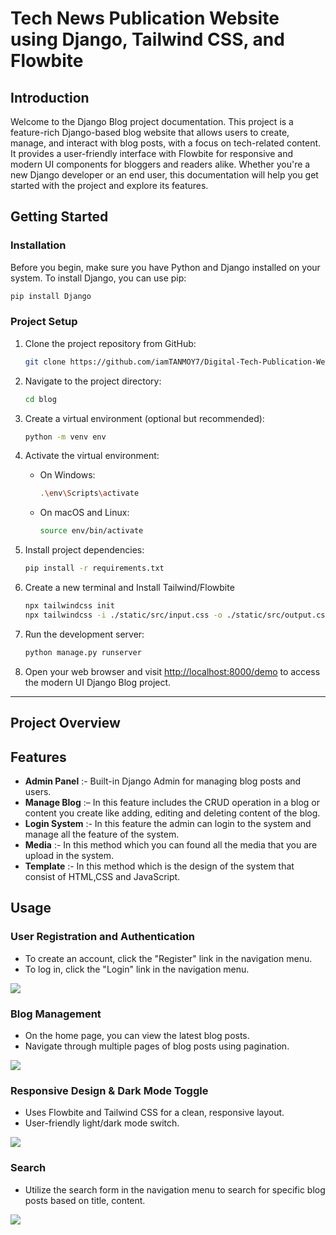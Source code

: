<h1> Tech News Publication Website using Django, Tailwind CSS, and Flowbite </h1>


## Introduction

Welcome to the Django Blog project documentation. This project is a feature-rich Django-based blog website that allows users to create, manage, and interact with blog posts, with a focus on tech-related content. It provides a user-friendly interface with Flowbite for responsive and modern UI components for bloggers and readers alike. Whether you're a new Django developer or an end user, this documentation will help you get started with the project and explore its features.


## Getting Started

### Installation

Before you begin, make sure you have Python and Django installed on your system. To install Django, you can use pip:

```bash
pip install Django
```

### Project Setup

1. Clone the project repository from GitHub:

   ```bash
   git clone https://github.com/iamTANMOY7/Digital-Tech-Publication-Website.git
   ```

2. Navigate to the project directory:

   ```bash
   cd blog
   ```

3. Create a virtual environment (optional but recommended):

   ```bash
   python -m venv env
   ```

4. Activate the virtual environment:

   - On Windows:

     ```bash
     .\env\Scripts\activate
     ```

   - On macOS and Linux:

     ```bash
     source env/bin/activate
     ```

5. Install project dependencies:

   ```bash
   pip install -r requirements.txt
   ```

6. Create a new terminal and Install Tailwind/Flowbite
  
   ```bash
   npx tailwindcss init
   npx tailwindcss -i ./static/src/input.css -o ./static/src/output.css --watch
   ```
      
7. Run the development server:

   ```bash
   python manage.py runserver
   ``` 
   
8.  Open your web browser and visit [http://localhost:8000/demo](http://localhost:8000/demo) to access the modern UI Django Blog project.

<hr>

<h2>Project Overview</h2>

## Features 

- **Admin Panel** :- Built-in Django Admin for managing blog posts and users.
- **Manage Blog** :– In this feature includes the CRUD operation in a blog or content you create like adding, editing and deleting content of the blog.
- **Login System** :- In this feature the admin can login to the system and manage all the feature of the system.
- **Media** :- In this method which you can found all the media that you are upload in the system.
- **Template** :- In this method which is the design of the system that consist of HTML,CSS and JavaScript.

## Usage

### User Registration and Authentication

- To create an account, click the "Register" link in the navigation menu.
- To log in, click the "Login" link in the navigation menu.

![ ](https://github.com/user-attachments/assets/449d56a9-0952-4c99-81c9-3ccebf3dd67b)

### Blog Management

- On the home page, you can view the latest blog posts.
- Navigate through multiple pages of blog posts using pagination.

![ ](https://github.com/user-attachments/assets/36efba9c-31b7-41e5-91fb-4faf31322b98)

###  Responsive Design & Dark Mode Toggle

- Uses Flowbite and Tailwind CSS for a clean, responsive layout.
- User-friendly light/dark mode switch.

![ ](https://github.com/user-attachments/assets/44388287-06e4-4e73-a898-ae378494966f)

### Search

- Utilize the search form in the navigation menu to search for specific blog posts based on title, content.

![ ](https://github.com/user-attachments/assets/1bb20779-176e-43bd-9c59-5b7c3ba62358)


